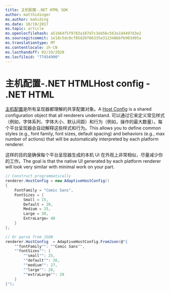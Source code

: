 ```yaml
---
title: 主机配置-.NET HTML SDK
author: matthidinger
ms.author: mahiding
ms.date: 10/19/2017
ms.topic: article
ms.openlocfilehash: a51b64f5f9783a187d7c3eb56c563a1d4497d3e2
ms.sourcegitcommit: 1e18c5dc0cf85d26f66335e312348bbfb903d95a
ms.translationtype: MT
ms.contentlocale: zh-CN
ms.lasthandoff: 02/19/2020
ms.locfileid: "77454990"
---
```

# <a name="host-config---net-html"></a><span data-ttu-id="6fda6-102">主机配置-.NET HTML</span><span class="sxs-lookup"><span data-stu-id="6fda6-102">Host config - .NET HTML</span></span>

<span data-ttu-id="6fda6-103">[主机配置](../../../rendering-cards/host-config.md)是所有呈现器都理解的共享配置对象。</span><span class="sxs-lookup"><span data-stu-id="6fda6-103">A [Host Config](../../../rendering-cards/host-config.md) is a shared configuration object that all renderers understand.</span></span> <span data-ttu-id="6fda6-104">可以通过它来定义常见样式（例如，字体系列、字体大小、默认间距）和行为（例如，操作的最大数量）。每个平台呈现器会自动解释这些样式和行为。</span><span class="sxs-lookup"><span data-stu-id="6fda6-104">This allows you to define common styles (e.g., font family, font sizes, default spacing) and behaviors (e.g., max number of actions) that will be automatically interpreted by each platform renderer.</span></span> 

<span data-ttu-id="6fda6-105">这样的目的是确保每个平台呈现器生成的本机 UI 在外观上非常相似，尽量减少你的工作。</span><span class="sxs-lookup"><span data-stu-id="6fda6-105">The goal is that the native UI generated by each platform renderer will look very similar with minimal work on your part.</span></span>

```csharp
// Construct programmatically
renderer.HostConfig = new AdaptiveHostConfig() 
{
    FontFamily = "Comic Sans",
    FontSizes = {
        Small = 15,
        Default = 20,
        Medium = 25,
        Large = 30,
        ExtraLarge= 40
    }
};

// Or parse from JSON
renderer.HostConfig  = AdaptiveHostConfig.FromJson(@"{
    ""fontFamily"": ""Comic Sans"",
    ""fontSizes"": {
        ""small"": 25,
        ""default"": 26,
        ""medium"": 27,
        ""large"": 28,
        ""extraLarge"": 29
    }
}");
```